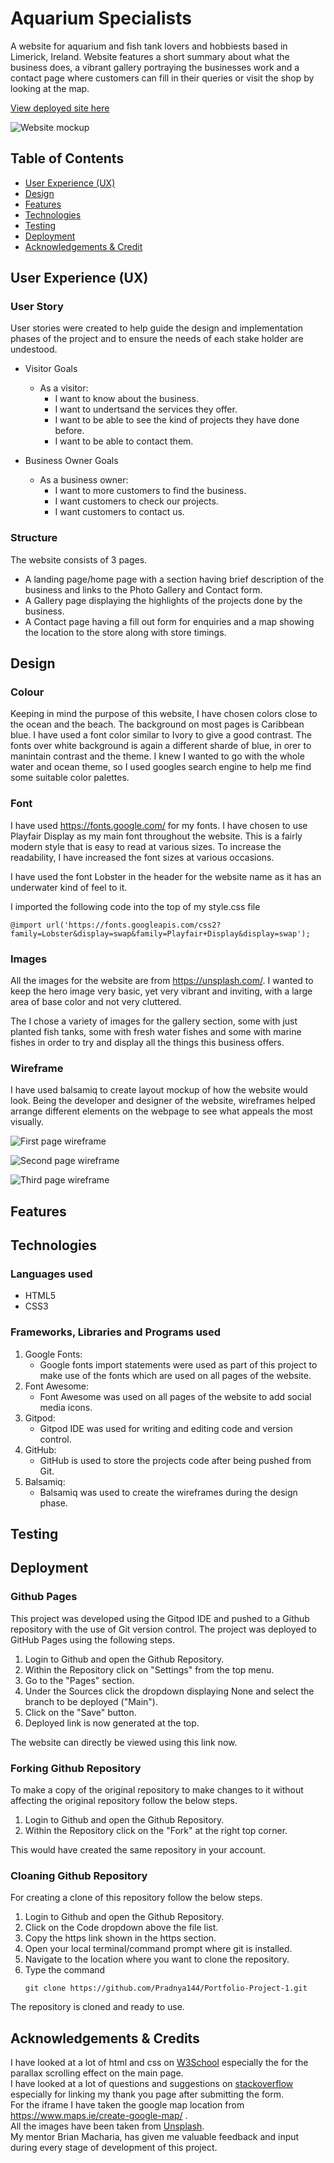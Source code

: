 
# Aquarium Specialists

A website for aquarium and fish tank lovers and hobbiests based in Limerick, Ireland. Website features a short summary about what the business does, a vibrant gallery portraying the businesses work and a contact page where customers can fill in their queries or visit the shop by looking at the map.

[View deployed site here](https://pradnya144.github.io/Portfolio-Project-1/)

![Website mockup](README-docs/mockup.JPG)


## Table of Contents

* [User Experience (UX)](#User-Experience-(UX))
* [Design](#Design)
* [Features](#Features)
* [Technologies](#technologies)
* [Testing](#Testing)
* [Deployment](#Deployment)
* [Acknowledgements & Credit](#Acknowledgements-&-Credit)


## User Experience (UX)

### User Story

User stories were created to help guide the design and implementation phases of the project and to ensure the needs of each stake holder are undestood.

* Visitor Goals

    * As a visitor:
        * I want to know about the business.
        * I want to undertsand the services they offer.
        * I want to be able to see the kind of projects they have done before.
        * I want to be able to contact them.

* Business Owner Goals

    * As a business owner:
        * I want to more customers to find the business.
        * I want customers to check our projects.
        * I want customers to contact us.
        
### Structure

The website consists of 3 pages.

* A landing page/home page with a section having brief description of the business and links to the Photo Gallery and Contact form.
* A Gallery page displaying the highlights of the projects done by the business.
* A Contact page having a fill out form for enquiries and a map showing the location to the store along with store timings.


## Design

### Colour

Keeping in mind the purpose of this website, I have chosen colors close to the ocean and the beach. The background on most pages is Caribbean blue. I have used a font color similar to Ivory to give a good contrast. The fonts over white background is again a different sharde of blue, in orer to manintain contrast and the theme.
I knew I wanted to go with the whole water and ocean theme, so I used googles search engine to help me find some suitable color palettes.

### Font

I have used https://fonts.google.com/ for my fonts. I have chosen to use Playfair Display as my main font throughout the website. This is a fairly modern style that is easy to read at various sizes. To increase the readability, I have increased the font sizes at various occasions.

I have used the font Lobster in the header for the website name as it has an underwater kind of feel to it.

I imported the following code into the top of my style.css file

````
@import url('https://fonts.googleapis.com/css2?family=Lobster&display=swap&family=Playfair+Display&display=swap');
````

### Images

All the images for the website are from https://unsplash.com/. I wanted to keep the hero image very basic, yet very vibrant and inviting, with a large area of base color and not very cluttered. 

The I chose a variety of images for the gallery section, some with just planted fish tanks, some with fresh water fishes and some with marine fishes in order to try and display all the things this business offers.

### Wireframe

I have used balsamiq to create layout mockup of how the website would look. Being the developer and designer of the website, wireframes helped arrange different elements on the webpage to see what appeals the most visually.

![First page wireframe](README-docs/first-page.png)

![Second page wireframe](README-docs/second-page.png)

![Third page wireframe](README-docs/third-page.png)


## Features

## Technologies

### Languages used

* HTML5
* CSS3

### Frameworks, Libraries and Programs used

1. Google Fonts:
    * Google fonts import statements were used as part of this project to make use of the fonts which are used on all pages of the website.
2. Font Awesome:
    * Font Awesome was used on all pages of the website to add social media icons.
3. Gitpod:
    * Gitpod IDE was used for writing and editing code and version control.
4. GitHub:
    * GitHub is used to store the projects code after being pushed from Git.
5. Balsamiq:
    * Balsamiq was used to create the wireframes during the design phase.


## Testing

## Deployment

### Github Pages

This project was developed using the Gitpod IDE and pushed to a Github repository with the use of Git version control.
The project was deployed to GitHub Pages using the following steps.  
1. Login to Github and open the Github Repository.  
2. Within the Repository click on "Settings" from the top menu.  
3. Go to the "Pages" section.  
4. Under the Sources click the dropdown displaying None and select the branch to be deployed ("Main").  
5. Click on the "Save" button.  
6. Deployed link is now generated at the top.  

The website can directly be viewed using this link now.

### Forking Github Repository

To make a copy of the original repository to make changes to it without affecting the original repository follow the below steps.  
1. Login to Github and open the Github Repository.    
2. Within the Repository click on the "Fork" at the right top corner.   

This would have created the same repository in your account.  

 ### Cloaning Github Repository

 For creating a clone of this repository follow the below steps.  
1. Login to Github and open the Github Repository.  
2. Click on the Code dropdown above the file list.  
3. Copy the https link shown in the https section.  
4. Open your local terminal/command prompt where git is installed.  
5. Navigate to the location where you want to clone the repository.  
6. Type the command   
     ````
    git clone https://github.com/Pradnya144/Portfolio-Project-1.git
    ````   
The repository is cloned and ready to use.  


## Acknowledgements & Credits

I have looked at a lot of html and css on [W3School](https://www.w3schools.com/) especially the for the parallax scrolling effect on the main page.  
I have looked at a lot of questions and suggestions on [stackoverflow](https://stackoverflow.com/) especially for linking my thank you page after submitting the form.  
For the iframe I have taken the google map location from https://www.maps.ie/create-google-map/ .  
All the images have been taken from [Unsplash](https://unsplash.com/).  
My mentor Brian Macharia, has given me valuable feedback and input during every stage of development of this project.

